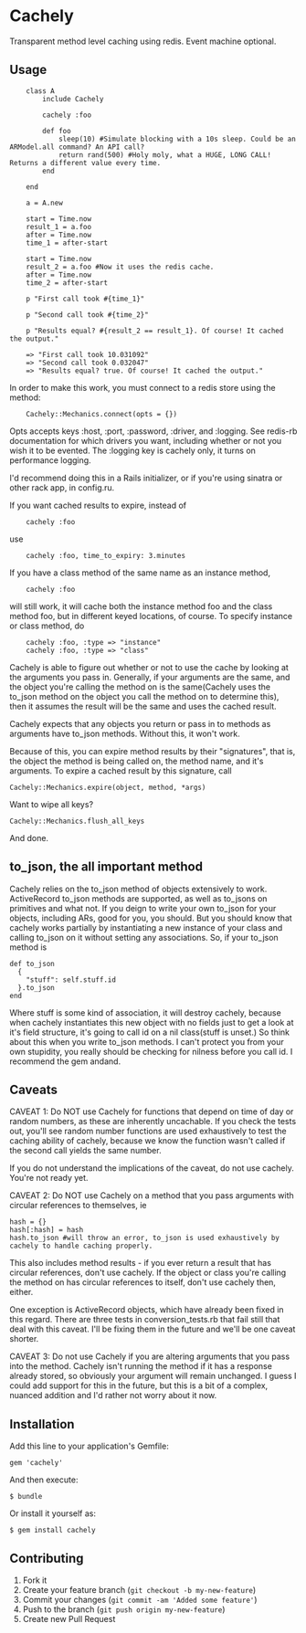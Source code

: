 # Cachely

Transparent method level caching using redis. Event machine optional.

## Usage

		class A 
			include Cachely
			
			cachely :foo
			
			def foo
				sleep(10) #Simulate blocking with a 10s sleep. Could be an ARModel.all command? An API call?
				return rand(500) #Holy moly, what a HUGE, LONG CALL! Returns a different value every time.
			end
		
		end
		
		a = A.new
		
		start = Time.now
		result_1 = a.foo
		after = Time.now
		time_1 = after-start
		
		start = Time.now
		result_2 = a.foo #Now it uses the redis cache.
		after = Time.now
		time_2 = after-start
		
		p "First call took #{time_1}"
		
		p "Second call took #{time_2}"
		
		p "Results equal? #{result_2 == result_1}. Of course! It cached the output."
		
		=> "First call took 10.031092"
		=> "Second call took 0.032047"
		=> "Results equal? true. Of course! It cached the output."
		

In order to make this work, you must connect to a redis store using the method:

		Cachely::Mechanics.connect(opts = {})

Opts accepts keys :host, :port, :password, :driver, and :logging. See redis-rb documentation for which drivers you want,
including whether or not you wish it to be evented. The :logging key is cachely only, it turns on performance logging.

I'd recommend doing this in a Rails initializer, or if you're using sinatra or other rack app, in config.ru.

If you want cached results to expire, instead of

		cachely :foo
		
use

		cachely :foo, time_to_expiry: 3.minutes
		
If you have a class method of the same name as an instance method,

		cachely :foo
		
will still work, it will cache both the instance method foo and the class method foo, but in different
keyed locations, of course. To specify instance or class method, do

		cachely :foo, :type => "instance"
		cachely :foo, :type => "class"	

Cachely is able to figure out whether or not to use the cache by looking at the arguments you pass in.
Generally, if your arguments are the same, and the object you're calling the method on is the same(Cachely uses 
the to_json method on the object you call the method on to determine this), then it assumes the result
will be the same and uses the cached result.

Cachely expects that any objects you return or pass in to methods as arguments have to_json methods. Without
this, it won't work. 

Because of this, you can expire method results by their "signatures", that is, the object the method is being called on,
the method name, and it's arguments. To expire a cached result by this signature, call

    Cachely::Mechanics.expire(object, method, *args)

Want to wipe all keys?

    Cachely::Mechanics.flush_all_keys

And done.

## to_json, the all important method

Cachely relies on the to_json method of objects extensively to work. ActiveRecord to_json methods are supported, as well as to_jsons
on primitives and what not. If you deign to write your own to_json for your objects, including ARs, good for you, you should. But you should know
that cachely works partially by instantiating a new instance of your class and calling to_json on it without setting any associations. So, if your to_json method is

    def to_json
      {
        "stuff": self.stuff.id
      }.to_json
    end

Where stuff is some kind of association, it will destroy cachely, because when cachely instantiates this new object with no fields just to get a look at it's field structure,
it's going to call id on a nil class(stuff is unset.) So think about this when you write to_json methods. I can't protect you from your own stupidity, you really should
be checking for nilness before you call id. I recommend the gem andand.

## Caveats

CAVEAT 1: Do NOT use Cachely for functions that depend on time of day or random numbers, as these are inherently uncachable. 
If you check the tests out, you'll see random number functions are used exhaustively to test the caching ability of cachely,
because we know the function wasn't called if the second call yields the same number.

If you do not understand the implications of the caveat, do not use cachely. You're not ready yet. 

CAVEAT 2: Do NOT use Cachely on a method that you pass arguments with circular references to themselves, ie 

    hash = {}
    hash[:hash] = hash
    hash.to_json #will throw an error, to_json is used exhaustively by cachely to handle caching properly.

This also includes method results - if you ever return a result that has circular references, don't use cachely. If the object or class you're calling the method on
has circular references to itself, don't use cachely then, either.

One exception is ActiveRecord objects, which have already been fixed in this regard. There are three tests in conversion_tests.rb that fail still that deal with this
caveat. I'll be fixing them in the future and we'll be one caveat shorter.

CAVEAT 3: Do not use Cachely if you are altering arguments that you pass into the method. Cachely isn't running the method if it has a response already stored, so obviously your argument will remain unchanged. I guess I could add support for this in the future, but this is a bit of a complex, nuanced addition and I'd rather not worry about it now. 
## Installation

Add this line to your application's Gemfile:

    gem 'cachely'

And then execute:

    $ bundle

Or install it yourself as:

    $ gem install cachely

## Contributing

1. Fork it
2. Create your feature branch (`git checkout -b my-new-feature`)
3. Commit your changes (`git commit -am 'Added some feature'`)
4. Push to the branch (`git push origin my-new-feature`)
5. Create new Pull Request
